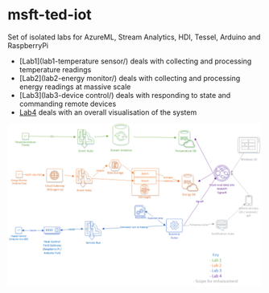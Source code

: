 msft-ted-iot
============

Set of isolated labs for AzureML, Stream Analytics, HDI, Tessel, Arduino and RaspberryPi

- [Lab1](lab1-temperature sensor/) deals with collecting and processing temperature readings 
- [Lab2](lab2-energy monitor/) deals with collecting and processing energy readings at massive scale
- [Lab3](lab3-device control/) deals with responding to state and commanding remote devices
- [Lab4](lab4-visualisations/) deals with an overall visualisation of the system

![](RIoT-Labs-Atlas.png)
